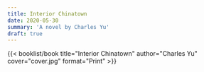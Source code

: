 ```yaml
---
title: Interior Chinatown
date: 2020-05-30
summary: 'A novel by Charles Yu'
draft: true
---
```


{{< booklist/book
title="Interior Chinatown"
author="Charles Yu"
cover="cover.jpg"
format="Print" >}}
